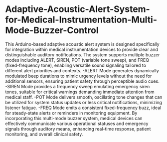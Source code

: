 # Adaptive-Acoustic-Alert-System-for-Medical-Instrumentation-Multi-Mode-Buzzer-Control
This Arduino-based adaptive acoustic alert system is designed specifically for integration within medical instrumentation devices to provide clear and distinguishable auditory notifications. The system supports multiple buzzer modes including ALERT, SIREN, POT (variable tone sweep), and FREQ (fixed-frequency tone), enabling versatile sound signaling tailored to different alert priorities and contexts.
-ALERT Mode generates dynamically modulated beep durations to mimic urgency levels without the need for additional sensors, ensuring patient safety through perceptible audio cues.
-SIREN Mode provides a frequency sweep emulating emergency siren tones, suitable for critical warnings demanding immediate attention from medical staff.
-POT Mode delivers smooth, oscillating tone changes that can be utilized for system status updates or less critical notifications, minimizing listener fatigue.
-FREQ Mode emits a consistent fixed-frequency buzz, ideal for steady-state alerts or reminders in monitoring equipment.
By incorporating this multi-mode buzzer system, medical devices can effectively communicate various operational statuses and emergency signals through auditory means, enhancing real-time response, patient monitoring, and overall clinical safety.

